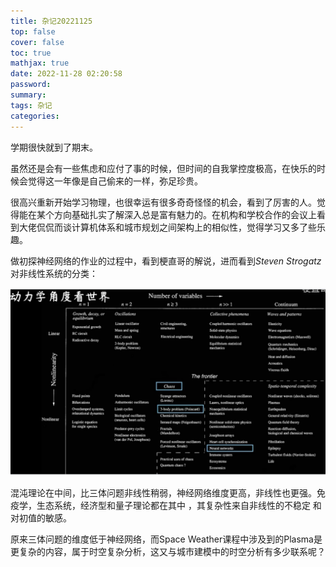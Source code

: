 ```yaml
---
title: 杂记20221125
top: false
cover: false
toc: true
mathjax: true
date: 2022-11-28 02:20:58
password:
summary:
tags: 杂记
categories:
---
```


学期很快就到了期末。

虽然还是会有一些焦虑和应付了事的时候，但时间的自我掌控度极高，在快乐的时候会觉得这一年像是自己偷来的一样，弥足珍贵。

很高兴重新开始学习物理，也很幸运有很多奇奇怪怪的机会，看到了厉害的人。觉得能在某个方向基础扎实了解深入总是富有魅力的。在机构和学校合作的会议上看到大佬侃侃而谈计算机体系和城市规划之间架构上的相似性，觉得学习又多了些乐趣。

做初探神经网络的作业的过程中，看到梗直哥的解说，进而看到*Steven Strogatz*对非线性系统的分类：

![image-20221128022212415](杂记20221125/image-20221128022212415.png)

混沌理论在中间，比三体问题非线性稍弱，神经网络维度更高，非线性也更强。免疫学，生态系统，经济型和量子理论都在其中 ，其复杂性来自非线性的不稳定 和对初值的敏感。

原来三体问题的维度低于神经网络，而Space Weather课程中涉及到的Plasma是更复杂的内容，属于时空复杂分析，这又与城市建模中的时空分析有多少联系呢？

